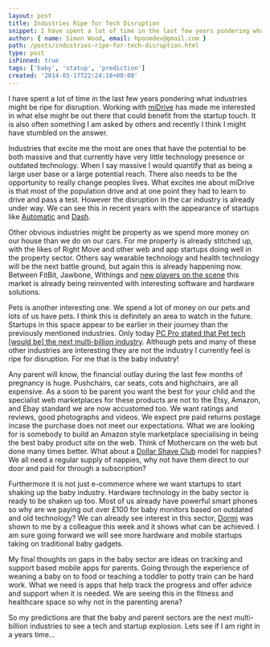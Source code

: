 ```yaml
---
layout: post
title: Industries Ripe for Tech Disruption
snippet: I have spent a lot of time in the last few years pondering what industries might be ripe for disruption. It is also often something I am asked by others and recently I think I might have stumbled on the answer.
author: { name: Simon Wood, email: hpoomdev@gmail.com }
path: /posts/industries-ripe-for-tech-disruption.html
type: post
isPinned: true
tags: ['baby', 'statup', 'prediction']
created: '2014-03-17T22:24:18+00:00'
---
```


I have spent a lot of time in the last few years pondering what industries might be ripe for disruption. Working with [miDrive](http://www.midrive.com/) has made me interested in what else might be out there that could benefit from the startup touch. It is also often something I am asked by others and recently I think I might have stumbled on the answer.

Industries that excite me the most are ones that have the potential to be both massive and that currently have very little technology presence or outdated technology. When I say massive I would quantify that as being a large user base or a large potential reach. There also needs to be the opportunity to really change peoples lives. What excites me about miDrive is that most of the population drive and at one point they had to learn to drive and pass a test. However the disruption in the car industry is already under way. We can see this in recent years with the appearance of startups like [Automatic](http://www.automatic.com/) and [Dash](https://dash.by/).

Other obvious industries might be property as we spend more money on our house than we do on our cars. For me property is already stitched up, with the likes of Right Move and other web and app startups doing well in the property sector. Others say wearable technology and health technology will be the next battle ground, but again this is already happening now. Between FitBit, Jawbone, Withings and [new players on the scene](http://preorder.moov.cc/) this market is already being reinvented with interesting software and hardware solutions.

Pets is another interesting one. We spend a lot of money on our pets and lots of us have pets. I think this is definitely an area to watch in the future. Startups in this space appear to be earlier in their journey than the previously mentioned industries. Only today [PC Pro stated that Pet tech \[would be\] the next multi-billion industry](http://www.pcpro.co.uk/news/387640/pet-tech-the-next-multi-billion-industry). Although pets and many of these other industries are interesting they are not the industry I currently feel is ripe for disruption. For me that is the baby industry!

Any parent will know, the financial outlay during the last few months of pregnancy is huge. Pushchairs, car seats, cots and highchairs, are all expensive. As a soon to be parent you want the best for your child and the specialist web marketplaces for these products are not to the Etsy, Amazon, and Ebay standard we are now accustomed too. We want ratings and reviews, good photographs and videos. We expect pre paid returns postage incase the purchase does not meet our expectations. What we are looking for is somebody to build an Amazon style marketplace specialising in being the best baby product site on the web. Think of Mothercare on the web but done many times better. What about a [Dollar Shave Club](https://www.dollarshaveclub.com/) model for nappies? We all need a regular supply of nappies, why not have them direct to our door and paid for through a subscription?

Furthermore it is not just e-commerce where we want startups to start shaking up the baby industry. Hardware technology in the baby sector is ready to be shaken up too. Most of us already have powerful smart phones so why are we paying out over £100 for baby monitors based on outdated and old technology? We can already see interest in this sector, [Dormi](http://dormi.sleekbit.com/) was shown to me by a colleague this week and it shows what can be achieved. I am sure going forward we will see more hardware and mobile startups taking on traditional baby gadgets.

My final thoughts on gaps in the baby sector are ideas on tracking and support based mobile apps for parents. Going through the experience of weaning a baby on to food or teaching a toddler to potty train can be hard work. What we need is apps that help track the progress and offer advice and support when it is needed. We are seeing this in the fitness and healthcare space so why not in the parenting arena?

So my predictions are that the baby and parent sectors are the next multi-billion industries to see a tech and startup explosion. Lets see if I am right in a years time...

